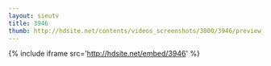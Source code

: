 ```yaml
---
layout: sieutv
title: 3946
thumb: http://hdsite.net/contents/videos_screenshots/3000/3946/preview_360p.mp4.jpg
---
```

{% include iframe src='http://hdsite.net/embed/3946' %}
 
